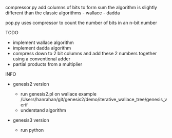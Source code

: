 compressor.py
   add columns of bits to form sum
   the algorithm is slightly different than the classic algorithms
     - wallace
     - dadda

pop.py
   uses compressor to count the number of bits in an n-bit number


TODO
- implement wallace algorithm
- implement dadda algorithm
- compress down to 2 bit columns 
    and add these 2 numbers together using a conventional adder
- partial products from a multiplier

INFO

* genesis2 version
  * run genesis2.pl on wallace example
     /Users/hanrahan/git/genesis2/demo/iterative_wallace_tree/genesis_verif
  - understand algorithm

* genesis3 version
  * run python

